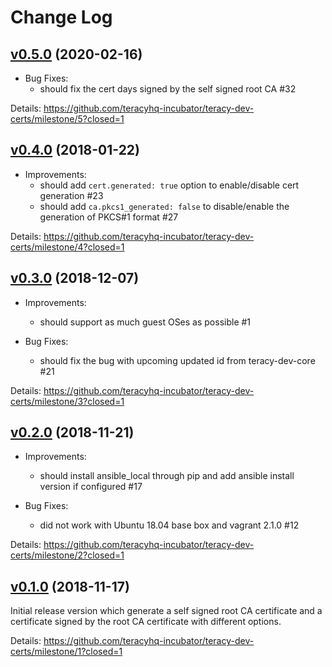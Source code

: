 # Change Log

## [v0.5.0][] (2020-02-16)

- Bug Fixes:
  + should fix the cert days signed by the self signed root CA #32

Details: https://github.com/teracyhq-incubator/teracy-dev-certs/milestone/5?closed=1

## [v0.4.0][] (2018-01-22)

- Improvements:
  + should add `cert.generated: true` option to enable/disable cert generation #23
  + should add `ca.pkcs1_generated: false` to disable/enable the generation of PKCS#1 format #27

Details: https://github.com/teracyhq-incubator/teracy-dev-certs/milestone/4?closed=1

## [v0.3.0][] (2018-12-07)

- Improvements:
  + should support as much guest OSes as possible #1

- Bug Fixes:
  + should fix the bug with upcoming updated id from teracy-dev-core #21

Details: https://github.com/teracyhq-incubator/teracy-dev-certs/milestone/3?closed=1


## [v0.2.0][] (2018-11-21)

- Improvements:
  + should install ansible_local through pip and add ansible install version if configured #17

- Bug Fixes:
  + did not work with Ubuntu 18.04 base box and vagrant 2.1.0 #12


Details: https://github.com/teracyhq-incubator/teracy-dev-certs/milestone/2?closed=1


## [v0.1.0][] (2018-11-17)


Initial release version which generate a self signed root CA certificate and a certificate signed by
the root CA certificate with different options.


Details: https://github.com/teracyhq-incubator/teracy-dev-certs/milestone/1?closed=1


[v0.1.0]: https://github.com/teracyhq-incubator/teracy-dev-certs/milestone/1?closed=1
[v0.2.0]: https://github.com/teracyhq-incubator/teracy-dev-certs/milestone/2?closed=1
[v0.3.0]: https://github.com/teracyhq-incubator/teracy-dev-certs/milestone/3?closed=1
[v0.4.0]: https://github.com/teracyhq-incubator/teracy-dev-certs/milestone/4?closed=1
[v0.5.0]: https://github.com/teracyhq-incubator/teracy-dev-certs/milestone/5?closed=1
